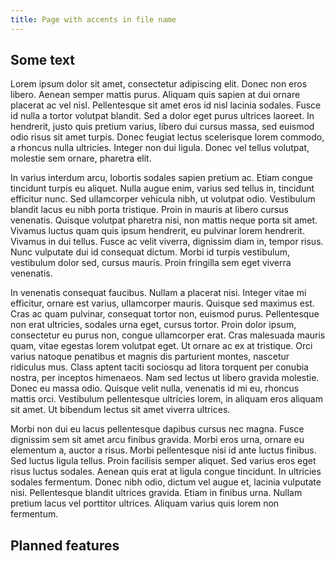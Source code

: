 ```yaml
---
title: Page with accents in file name
---
```


## Some text

Lorem ipsum dolor sit amet, consectetur adipiscing elit. Donec non eros libero. Aenean semper mattis purus. Aliquam quis sapien at dui ornare placerat ac vel nisl. Pellentesque sit amet eros id nisl lacinia sodales. Fusce id nulla a tortor volutpat blandit. Sed a dolor eget purus ultrices laoreet. In hendrerit, justo quis pretium varius, libero dui cursus massa, sed euismod odio risus sit amet turpis. Donec feugiat lectus scelerisque lorem commodo, a rhoncus nulla ultricies. Integer non dui ligula. Donec vel tellus volutpat, molestie sem ornare, pharetra elit.

In varius interdum arcu, lobortis sodales sapien pretium ac. Etiam congue tincidunt turpis eu aliquet. Nulla augue enim, varius sed tellus in, tincidunt efficitur nunc. Sed ullamcorper vehicula nibh, ut volutpat odio. Vestibulum blandit lacus eu nibh porta tristique. Proin in mauris at libero cursus venenatis. Quisque volutpat pharetra nisi, non mattis neque porta sit amet. Vivamus luctus quam quis ipsum hendrerit, eu pulvinar lorem hendrerit. Vivamus in dui tellus. Fusce ac velit viverra, dignissim diam in, tempor risus. Nunc vulputate dui id consequat dictum. Morbi id turpis vestibulum, vestibulum dolor sed, cursus mauris. Proin fringilla sem eget viverra venenatis.

In venenatis consequat faucibus. Nullam a placerat nisi. Integer vitae mi efficitur, ornare est varius, ullamcorper mauris. Quisque sed maximus est. Cras ac quam pulvinar, consequat tortor non, euismod purus. Pellentesque non erat ultricies, sodales urna eget, cursus tortor. Proin dolor ipsum, consectetur eu purus non, congue ullamcorper erat. Cras malesuada mauris quam, vitae egestas lorem volutpat eget. Ut ornare ac ex at tristique. Orci varius natoque penatibus et magnis dis parturient montes, nascetur ridiculus mus. Class aptent taciti sociosqu ad litora torquent per conubia nostra, per inceptos himenaeos. Nam sed lectus ut libero gravida molestie. Donec eu massa odio. Quisque velit nulla, venenatis id mi eu, rhoncus mattis orci. Vestibulum pellentesque ultricies lorem, in aliquam eros aliquam sit amet. Ut bibendum lectus sit amet viverra ultrices.

Morbi non dui eu lacus pellentesque dapibus cursus nec magna. Fusce dignissim sem sit amet arcu finibus gravida. Morbi eros urna, ornare eu elementum a, auctor a risus. Morbi pellentesque nisi id ante luctus finibus. Sed luctus ligula tellus. Proin facilisis semper aliquet. Sed varius eros eget risus luctus sodales. Aenean quis erat at ligula congue tincidunt. In ultricies sodales fermentum. Donec nibh odio, dictum vel augue et, lacinia vulputate nisi. Pellentesque blandit ultrices gravida. Etiam in finibus urna. Nullam pretium lacus vel porttitor ultrices. Aliquam varius quis lorem non fermentum.

## Planned features
